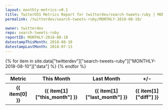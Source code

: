 ```yaml
---
layout: monthly-metrics-v0.1
title: TwiterOSS Metrics Report for twitterdev/search-tweets-ruby | MONTHLY-2018-08-10 | 2018-08-10
permalink: /twitterdev/search-tweets-ruby/MONTHLY-2018-08-10/

owner: twitterdev
repo: search-tweets-ruby
reportID: MONTHLY-2018-08-10
datestampThisMonth: 2018-08-10
datestampLastMonth: 2018-07-13
---
```


<table style="width: 100%">
    <tr>
        <th>Metric</th>
        <th>This Month</th>
        <th>Last Month</th>
        <th>+/-</th>
    </tr>
    {% for item in site.data["twitterdev"]["search-tweets-ruby"]["MONTHLY-2018-08-10"]["data"] %}
    <tr>
        <th>{{ item[0] }}</th>
        <th>{{ item[1]["this_month"] }}</th>
        <th>{{ item[1]["last_month"] }}</th>
        <th>{{ item[1]["diff"] }}</th>
    </tr>
    {% endfor %}
</table>


